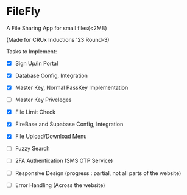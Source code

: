 # FileFly

A File Sharing App for small files(<2MB)

(Made for CRUx Inductions '23 Round-3)

Tasks to Implement:

- [X] Sign Up/In Portal 
- [X] Database Config, Integration
- [X] Master Key, Normal PassKey Implementation
- [ ] Master Key Priveleges
- [X] File Limit Check
- [X] FireBase and Supabase Config, Integration
- [X] File Upload/Download Menu


- [ ] Fuzzy Search
- [ ] 2FA Authentication (SMS OTP Service)


- [ ] Responsive Design (progress : partial, not all parts of the website)
- [ ] Error Handling (Across the website)

